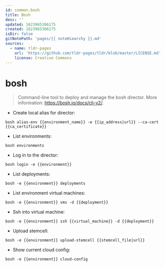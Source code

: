 ```yaml
---
id: common.bosh
title: Bosh
desc: ''
updated: 1623965306175
created: 1623965306175
isDir: false
gitNotePath: 'pages/{{ noteHiearchy }}.md'
sources:
  - name: tldr-pages
    url: 'https://github.com/tldr-pages/tldr/blob/master/LICENSE.md'
    license: Creative Commons
---
```

# bosh

> Command-line tool to deploy and manage the bosh director.
> More information: <https://bosh.io/docs/cli-v2/>.

- Create local alias for director:

`bosh alias-env {{environment_name}} -e {{ip_address|url}} --ca-cert {{ca_certificate}}`

- List environments:

`bosh environments`

- Log in to the director:

`bosh login -e {{environment}} `

- List deployments:

`bosh -e {{environment}} deployments`

- List environment virtual machines:

`bosh -e {{environment}} vms -d {{deployment}}`

- Ssh into virtual machine:

`bosh -e {{environment}} ssh {{virtual_machine}} -d {{deployment}}`

- Upload stemcell:

`bosh -e {{environment}} upload-stemcell {{stemcell_file|url}}`

- Show current cloud config:

`bosh -e {{environment}} cloud-config`

